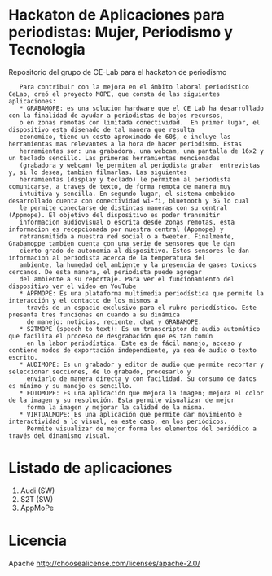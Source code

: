 # Hackaton de Aplicaciones para periodistas: Mujer, Periodismo y Tecnologia
Repositorio del grupo de CE-Lab para el hackaton de periodismo

       Para contribuir con la mejora en el ámbito laboral periodístico CeLab, creó el proyecto MOPE, que consta de las siguientes aplicaciones:       
       * GRABAMOPE: es una solucion hardware que el CE Lab ha desarrollado con la finalidad de ayudar a periodistas de bajos recursos,
       o en zonas remotas con limitada conectividad.  En primer lugar, el dispositivo esta disenado de tal manera que resulta 
       economico, tiene un costo aproximado de 60$, e incluye las herramientas mas relevantes a la hora de hacer periodismo. Estas 
       herramientas son: una grabadora, una webcam, una pantalla de 16x2 y un teclado sencillo. Las primeras herramientas mencionadas 
       (grabadora y webcam) le permiten al periodista grabar  entrevistas y, si lo desea, tambien filmarlas. Las siguientes 
       herramientas (display y teclado) le permiten al periodista comunicarse, a traves de texto, de forma remota de manera muy  
       intuitiva y sencilla. En segundo lugar, el sistema embebido desarrollado cuenta con conectividad wi-fi, bluetooth y 3G lo cual 
       le permite conectarse de distintas maneras con su central  (Appmope). El objetivo del dispositivo es poder transmitir 
       informacion audiovisual o escrita desde zonas remotas, esta informacion es recepcionada por nuestra central (Appmope) y  
       retransmitida a nuestra red social o a tweeter. Finalmente, Grabamoppe tambien cuenta con una serie de sensores que le dan 
       cierto grado de autonomia al dispositivo. Estos sensores le dan informacion al periodista acerca de la temperatura del 
       ambiente, la humedad del ambiente y la presencia de gases toxicos cercanos. De esta manera, el periodista puede agregar 
       del ambiente a su reportaje. Para ver el funcionamiento del dispositivo ver el video en YouTube
       * APPMOPE: Es una plataforma multimedia periodística que permite la interacción y el contacto de los mismos a 
         través de un espacio exclusivo para el rubro periodístico. Este presenta tres funciones en cuando a su dinámica 
         de manejo: noticias, reciente, chat y GRABAMOPE.
       * S2TMOPE (speech to text): Es un transcriptor de audio automático que facilita el proceso de desgrabación que es tan común 
         en la labor periodística. Este es de fácil manejo, acceso y contiene modos de exportación independiente, ya sea de audio o texto escrito.
       * AUDIMOPE: Es un grabador y editor de audio que permite recortar y seleccionar secciones, de lo grabado, procesarlo y 
         enviarlo de manera directa y con facilidad. Su consumo de datos es mínimo y su manejo es sencillo.
       * FOTOMOPE: Es una aplicación que mejora la imagen; mejora el color de la imagen y su resolución. Esta permite visualizar de mejor 
         forma la imagen y mejorar la calidad de la misma.
       * VIRTUALMOPE: Es una aplicación que permite dar movimiento e interactividad a lo visual, en este caso, en los periódicos. 
         Permite visualizar de mejor forma los elementos del periódico a través del dinamismo visual.
         
# Listado de aplicaciones
1. Audi (SW)
2. S2T (SW)
3. AppMoPe

# Licencia
Apache
http://choosealicense.com/licenses/apache-2.0/
